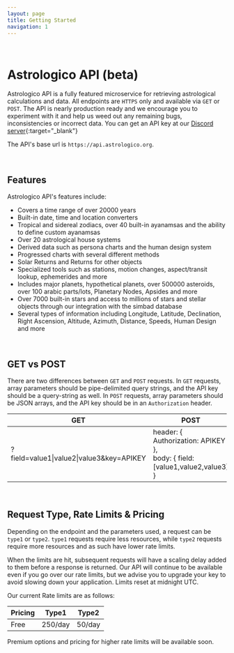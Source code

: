 ```yaml
---
layout: page
title: Getting Started
navigation: 1
---
```


<style>
	.inner a {
		color: royalblue;
		font-weight: bold;
	}
	.inner code {
		font-size: 100%;
	}
	.navigation li {
		padding: 0.3vh;
	}
	.sidebar .sidebar-main {
	    height: calc(100% - 50px);
	    overflow-y: scroll;
	}
	@media (max-width: 745px) {
		.sidebar .sidebar-main {
		    height: calc(100% - 320px);
		}
	}
</style>

<br>

# Astrologico API (beta)

Astrologico API is a fully featured microservice for retrieving astrological calculations and data. All endpoints are `HTTPS` only and available via `GET` or `POST`. The API is nearly production ready and we encourage you to experiment with it and help us weed out any remaining bugs, inconsistencies or incorrect data. You can get an API key at our [Discord server](https://discord.gg/jtaCURK){:target="_blank"}

The API's base url is `https://api.astrologico.org`.

<br>

## Features

Astrologico API's features include:

* Covers a time range of over 20000 years
* Built-in date, time and location converters
* Tropical and sidereal zodiacs, over 40 built-in ayanamsas and the ability to define custom ayanamsas
* Over 20 astrological house systems
* Derived data such as persona charts and the human design system
* Progressed charts with several different methods
* Solar Returns and Returns for other objects
* Specialized tools such as stations, motion changes, aspect/transit lookup, ephemerides and more
* Includes major planets, hypothetical planets, over 500000 asteroids, over 100 arabic parts/lots, Planetary Nodes, Apsides and more
* Over 7000 built-in stars and access to millions of stars and stellar objects through our integration with the simbad database
* Several types of information including Longitude, Latitude, Declination, Right Ascension, Altitude, Azimuth, Distance, Speeds, Human Design and more

<br>
  
## GET vs POST

There are two differences between `GET` and `POST` requests. In `GET` requests, array parameters should be pipe-delimited query strings, and the API key should be a query-string as well. In `POST` requests, array parameters should be JSON arrays, and the API key should be in an `Authorization` header.

| GET  | POST |
| --- | --- |
| ?field=value1\|value2\|value3&key=APIKEY  | header: { Authorization: APIKEY },<br>body: { field: [value1,value2,value3] } |

<br>

## Request Type, Rate Limits & Pricing

Depending on the endpoint and the parameters used, a request can be `type1` or `type2`. `type1` requests require less resources, while `type2` requests require more resources and as such have lower rate limits.

When the limits are hit, subsequent requests will have a scaling delay added to them before a response is returned. Our API will continue to be available even if you go over our rate limits, but we advise you to upgrade your key to avoid slowing down your application. Limits reset at midnight UTC.

Our current Rate limits are as follows:

| Pricing | Type1  | Type2 |
| --- | --- | --- |
| Free | 250/day | 50/day |

Premium options and pricing for higher rate limits will be available soon.

<br><br><br>
